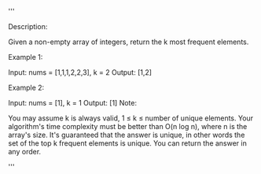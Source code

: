 '''

Description:

Given a non-empty array of integers, return the k most frequent elements.



Example 1:

Input: nums = [1,1,1,2,2,3], k = 2
Output: [1,2]



Example 2:

Input: nums = [1], k = 1
Output: [1]
Note:

You may assume k is always valid, 1 ≤ k ≤ number of unique elements.
Your algorithm's time complexity must be better than O(n log n), where n is the array's size.
It's guaranteed that the answer is unique, in other words the set of the top k frequent elements is unique.
You can return the answer in any order.

'''